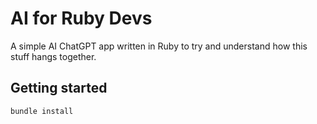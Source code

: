 # AI for Ruby Devs

A simple AI ChatGPT app written in Ruby to try and understand how this stuff hangs together.

## Getting started

```shell
bundle install
```
